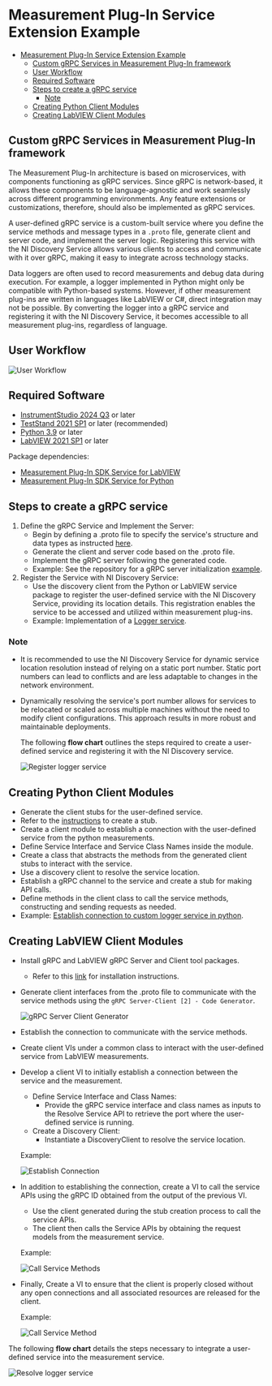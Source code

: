 # Measurement Plug-In Service Extension Example

- [Measurement Plug-In Service Extension Example](#measurement-plug-in-service-extension-example)
  - [Custom gRPC Services in Measurement Plug-In framework](#custom-grpc-services-in-measurement-plug-in-framework)
  - [User Workflow](#user-workflow)
  - [Required Software](#required-software)
  - [Steps to create a gRPC service](#steps-to-create-a-grpc-service)
    - [Note](#note)
  - [Creating Python Client Modules](#creating-python-client-modules)
  - [Creating LabVIEW Client Modules](#creating-labview-client-modules)

## Custom gRPC Services in Measurement Plug-In framework

The Measurement Plug-In architecture is based on microservices, with components functioning as gRPC
services. Since gRPC is network-based, it allows these components to be language-agnostic and work
seamlessly across different programming environments. Any feature extensions or customizations,
therefore, should also be implemented as gRPC services.

A user-defined gRPC service is a custom-built service where you define the service methods and
message types in a `.proto` file, generate client and server code, and implement the server logic.
Registering this service with the NI Discovery Service allows various clients to access and
communicate with it over gRPC, making it easy to integrate across technology stacks.

Data loggers are often used to record measurements and debug data during execution. For example, a
logger implemented in Python might only be compatible with Python-based systems. However, if other
measurement plug-ins are written in languages like LabVIEW or C#, direct integration may not be
possible. By converting the logger into a gRPC service and registering it with the NI Discovery
Service, it becomes accessible to all measurement plug-ins, regardless of language.

## User Workflow

![User Workflow](./docs/images/user_workflow.png)

## Required Software

- [InstrumentStudio 2024
  Q3](https://www.ni.com/en/support/downloads/software-products/download.instrumentstudio.html#544066)
  or later
- [TestStand 2021
  SP1](https://www.ni.com/en/support/downloads/software-products/download.teststand.html#445937) or
  later (recommended)
- [Python 3.9](https://www.python.org/downloads/release/python-390/) or later
- [LabVIEW 2021
  SP1](https://www.ni.com/en/support/downloads/software-products/download.labview.html#443865) or
  later

Package dependencies:

- [Measurement Plug-In SDK Service for
  LabVIEW](https://www.vipm.io/package/ni_measurement_plugin_sdk_service/)
- [Measurement Plug-In SDK Service for
  Python](https://pypi.org/project/ni_measurement_plugin_sdk_service/)
  
## Steps to create a gRPC service

  1. Define the gRPC Service and Implement the Server:
     - Begin by defining a .proto file to specify the service's structure and data types as
       instructed [here](https://grpc.io/docs/languages/python/basics/#defining-the-service).
     - Generate the client and server code based on the .proto file.
     - Implement the gRPC server following the generated code.
     - Example: See the repository for a gRPC server initialization
       [example](./src/json_logger/logger_service.py#L53-L71).
  2. Register the Service with NI Discovery Service:
     - Use the discovery client from the Python or LabVIEW service package to register the
       user-defined service with the NI Discovery Service, providing its location details. This
       registration enables the service to be accessed and utilized within measurement plug-ins.
     - Example: Implementation of a [Logger service](./src/json_logger/logger_service.py).

### Note

- It is recommended to use the NI Discovery Service for dynamic service location resolution instead
  of relying on a static port number. Static port numbers can lead to conflicts and are less
  adaptable to changes in the network environment.
- Dynamically resolving the service's port number allows for services to be relocated or scaled
  across multiple machines without the need to modify client configurations. This approach results
  in more robust and maintainable deployments.

  The following **flow chart** outlines the steps required to create a user-defined service and
  registering it with the NI Discovery service.
  
  ![Register logger service](./docs/images/register_service_flowchart.JPG)

## Creating Python Client Modules

- Generate the client stubs for the user-defined service.
- Refer to the [instructions](https://grpc.io/docs/languages/python/basics/#creating-a-stub) to
  create a stub.
- Create a client module to establish a connection with the user-defined service from the python
  measurements.
- Define Service Interface and Service Class Names inside the module.
- Create a class that abstracts the methods from the generated client stubs to interact with the
  service.
- Use a discovery client to resolve the service location.
- Establish a gRPC channel to the service and create a stub for making API calls.
- Define methods in the client class to call the service methods, constructing and sending requests
  as needed.
- Example: [Establish connection to custom logger service in
  python](./examples/python_measurement/logger_service_client.py).

## Creating LabVIEW Client Modules

- Install gRPC and LabVIEW gRPC Server and Client tool packages.
  - Refer to this
    [link](https://github.com/ni/grpc-labview/blob/master/docs/QuickStart.md#labview-grpc) for
    installation instructions.

- Generate client interfaces from the .proto file to communicate with the service methods using the
  `gRPC Server-Client [2] - Code Generator`.
  
  ![gRPC Server Client Generator](./docs/images/gRPC_Server_Client_Generator.png)

- Establish the connection to communicate with the service methods.
- Create client VIs under a common class to interact with the user-defined service from LabVIEW
  measurements.
- Develop a client VI to initially establish a connection between the service and the measurement.
  - Define Service Interface and Class Names:
    - Provide the gRPC service interface and class names as inputs to the Resolve Service API to
      retrieve the port where the user-defined service is running.
  - Create a Discovery Client:
    - Instantiate a DiscoveryClient to resolve the service location.

  Example:
  
  ![Establish Connection](./docs/images/establish_connection.png)

- In addition to establishing the connection, create a VI to call the service APIs using the gRPC ID
  obtained from the output of the previous VI.
  - Use the client generated during the stub creation process to call the service APIs.
  - The client then calls the Service APIs by obtaining the request models from the measurement
    service.

  Example:
  
  ![Call Service Methods](./docs/images/call_apis.png)

- Finally, Create a VI to ensure that the client is properly closed without any open connections and
  all associated resources are released for the client.

  Example:
  
  ![Call Service Method](./docs/images/destroy_client.png)

The following **flow chart** details the steps necessary to integrate a user-defined service into
  the measurement service.

![Resolve logger service](./docs/images/resolve_service_flowchart.JPG)
